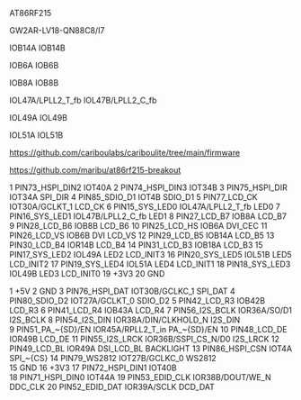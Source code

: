 
AT86RF215


GW2AR-LV18-QN88C8/I7

IOB14A
IOB14B

IOB6A
IOB6B

IOB8A
IOB8B

IOL47A/LPLL2_T_fb
IOL47B/LPLL2_C_fb

IOL49A
IOL49B

IOL51A
IOL51B

https://github.com/cariboulabs/cariboulite/tree/main/firmware

https://github.com/maribu/at86rf215-breakout



1   PIN73_HSPI_DIN2         IOT40A
2   PIN74_HSPI_DIN3         IOT34B
3   PIN75_HSPI_DIR          IOT34A                  SPI_DIR 
4   PIN85_SDIO_D1           IOT4B                               SDIO_D1
5   PIN77_LCD_CK            IOT30A/GCLKT_1                                  LCD_CK
6   PIN15_SYS_LED0          IOL47A/LPLL2_T_fb       LED0
7   PIN16_SYS_LED1          IOL47B/LPLL2_C_fb       LED1
8   PIN27_LCD_B7            IOB8A                                           LCD_B7
9   PIN28_LCD_B6            IOB8B                                           LCD_B6
10  PIN25_LCD_HS            IOB6A                   DVI_CEC
11  PIN26_LCD_VS            IOB6B                   DVI                     LCD_VS
12  PIN29_LCD_B5            IOB14A                                          LCD_B5
13  PIN30_LCD_B4            IOR14B                                          LCD_B4
14  PIN31_LCD_B3            IOB18A                                          LCD_B3
15  PIN17_SYS_LED2          IOL49A                  LED2                    LCD_INIT3
16  PIN20_SYS_LED5          IOL51B                  LED5                    LCD_INIT2
17  PIN19_SYS_LED4          IOL51A                  LED4                    LCD_INIT1
18  PIN18_SYS_LED3          IOL49B                  LED3                    LCD_INIT0
19  +3V3
20  GND

1   +5V
2   GND
3   PIN76_HSPI_DAT          IOT30B/GCLKC_1          SPI_DAT
4   PIN80_SDIO_D2           IOT27A/GCLKT_0                      SDIO_D2
5   PIN42_LCD_R3            IOB42B                                          LCD_R3
6   PIN41_LCD_R4            IOB43A                                          LCD_R4
7   PIN56_I2S_BCLK          IOR36A/SO/D1                                                I2S_BCLK
8   PIN54_I2S_DIN           IOR38A/DIN/CLKHOLD_N                                        I2S_DIN     
9   PIN51_PA_~{SD}/EN       IOR45A/RPLL2_T_in                                           PA_~{SD}/EN
10  PIN48_LCD_DE            IOR49B                                          LCD_DE
11  PIN55_I2S_LRCK          IOR36B/SSPI_CS_N/D0                                         I2S_LRCK
12  PIN49_LCD_BL            IOR49A                                                                  DSI_LCD_BL BACKLIGHT
13  PIN86_HSPI_CSN          IOT4A                   SPI_~{CS}
14  PIN79_WS2812            IOT27B/GCLKC_0                                                          WS2812     
15  GND
16  +3V3
17  PIN72_HSPI_DIN1         IOT40B      
18  PIN71_HSPI_DIN0         IOT44A
19  PIN53_EDID_CLK          IOR38B/DOUT/WE_N                                DDC_CLK
20  PIN52_EDID_DAT          IOR39A/SCLK                                     DCD_DAT

